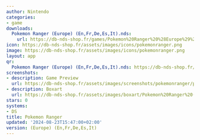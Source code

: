 ```yaml
---
author: Nintendo
categories:
- game
downloads:
  Pokemon Ranger (Europe) (En,Fr,De,Es,It).nds:
    url: https://db-nds-shop.fr/games/Pokemon%20Ranger%20%28Europe%29%20%28En%2CFr%2CDe%2CEs%2CIt%29.zip
icon: https://db-nds-shop.fr/assets/images/icons/pokemonranger.png
image: https://db-nds-shop.fr/assets/images/icons/pokemonranger.png
layout: app
qr:
  Pokemon Ranger (Europe) (En,Fr,De,Es,It).nds: https://db-nds-shop.fr/qr/pokemon-ranger-europe-enfrdeesit-nds.png
screenshots:
- description: Game Preview
  url: https://db-nds-shop.fr/assets/images/screenshots/pokemonranger/pokemonranger.png
- description: Boxart
  url: https://db-nds-shop.fr/assets/images/boxart/Pokemon%20Ranger%20(Europe)%20(En%2CFr%2CDe%2CEs%2CIt).png
stars: 0
systems:
- DS
title: Pokemon Ranger
updated: '2024-08-23T15:47:00+02:00'
version: (Europe) (En,Fr,De,Es,It)
---
```

